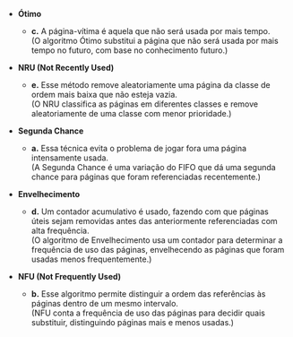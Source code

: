 - **Ótimo**
    
    - **c.** A página-vítima é aquela que não será usada por mais tempo.  
        (O algoritmo Ótimo substitui a página que não será usada por mais tempo no futuro, com base no conhecimento futuro.)
- **NRU (Not Recently Used)**
    
    - **e.** Esse método remove aleatoriamente uma página da classe de ordem mais baixa que não esteja vazia.  
        (O NRU classifica as páginas em diferentes classes e remove aleatoriamente de uma classe com menor prioridade.)
- **Segunda Chance**
    
    - **a.** Essa técnica evita o problema de jogar fora uma página intensamente usada.  
        (A Segunda Chance é uma variação do FIFO que dá uma segunda chance para páginas que foram referenciadas recentemente.)
- **Envelhecimento**
    
    - **d.** Um contador acumulativo é usado, fazendo com que páginas úteis sejam removidas antes das anteriormente referenciadas com alta frequência.  
        (O algoritmo de Envelhecimento usa um contador para determinar a frequência de uso das páginas, envelhecendo as páginas que foram usadas menos frequentemente.)
- **NFU (Not Frequently Used)**
    
    - **b.** Esse algoritmo permite distinguir a ordem das referências às páginas dentro de um mesmo intervalo.  
        (NFU conta a frequência de uso das páginas para decidir quais substituir, distinguindo páginas mais e menos usadas.)